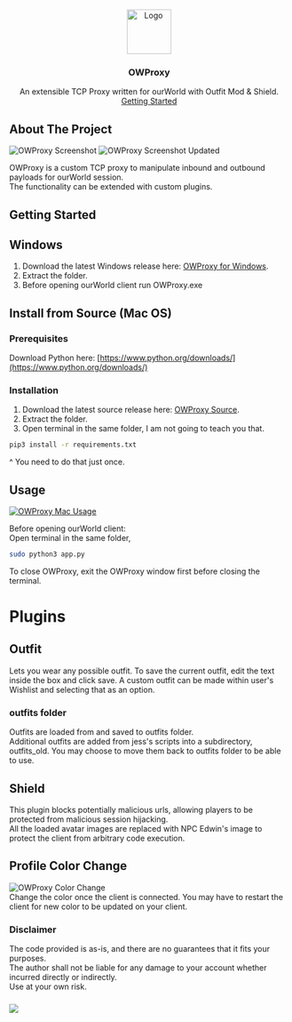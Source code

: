 <!-- PROJECT LOGO -->
<br />
<p align="center">
  <a href="https://github.com/khanxbahria/OWProxy">
    <img src="./gui/icon.ico" alt="Logo" width="80" height="80">
  </a>

  <h3 align="center">OWProxy</h3>

  <p align="center">
    An extensible TCP Proxy written for ourWorld with Outfit Mod & Shield.
    <br />
   <a href="#getting-started">Getting Started</a>




  </p>
</p>


<!-- ABOUT THE PROJECT -->
## About The Project

![OWProxy Screenshot](https://i.imgur.com/diZxGEyl.png)
![OWProxy Screenshot Updated](https://i.imgur.com/FmNk7Wnm.png)

OWProxy is a custom TCP proxy to manipulate inbound and outbound payloads for ourWorld session.  
The functionality can be extended with custom plugins.  


<!-- GETTING STARTED -->
## Getting Started

## Windows
1. Download the latest Windows release here: [OWProxy for Windows](https://github.com/khanxbahria/OWProxy/releases/latest/download/OWProxy-win64.zip).
2. Extract the folder.
3. Before opening ourWorld client run OWProxy.exe


## Install from Source (Mac OS)

### Prerequisites

Download Python here: [https://www.python.org/downloads/](https://www.python.org/downloads/)

### Installation

1. Download the latest source release here: [OWProxy Source](https://github.com/khanxbahria/OWProxy/archive/refs/heads/main.zip).
2. Extract the folder.
3. Open terminal in the same folder, I am not going to teach you that.
  ```bash
  pip3 install -r requirements.txt
  ```
^ You need to do that just once.


<!-- USAGE EXAMPLES -->
## Usage

[![OWProxy Mac Usage](https://i.imgur.com/pVgFppE.png)](https://github.com/khanxbahria/OWProxy)

Before opening ourWorld client:  
  Open terminal in the same folder,
  ```bash 
  sudo python3 app.py
  ```  
To close OWProxy, exit the OWProxy window first before closing the terminal.

# Plugins

## Outfit

Lets you wear any possible outfit.
 To save the current outfit, edit the text inside the box and click save.
 A custom outfit can be made within user's Wishlist and selecting that as an option.
  ### outfits folder
  Outfits are loaded from and saved to outfits folder.  
  Additional outfits are added from jess's scripts into a subdirectory, outfits_old. You may choose to move them back to outfits folder to be able to use.

## Shield

This plugin blocks potentially malicious urls, allowing players to be protected from malicious session hijacking.  
All the loaded avatar images are replaced with NPC Edwin's image to protect the client from arbitrary code execution.

## Profile Color Change
![OWProxy Color Change](https://i.imgur.com/rtL9enWl.png)  
Change the color once the client is connected. You may have to restart the client for new color to be updated on your client.

### Disclaimer

  The code provided is as-is, and there are no guarantees that it fits your purposes.  
  The author shall not be liable for any damage to your account whether incurred directly or indirectly.  
  Use at your own risk.  
  


###  

![](https://discord-md-badge.vercel.app/api/shield/593752934496337920)


